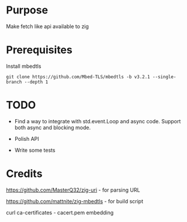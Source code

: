 # Purpose

Make fetch like api available to zig

# Prerequisites

Install mbedtls

```
git clone https://github.com/Mbed-TLS/mbedtls -b v3.2.1 --single-branch --depth 1
```

# TODO

- Find a way to integrate with std.event.Loop and async code. Support both async and blocking mode.

- Polish API

- Write some tests

# Credits

https://github.com/MasterQ32/zig-uri - for parsing URL

https://github.com/mattnite/zig-mbedtls - for build script

curl ca-certificates - cacert.pem embedding
